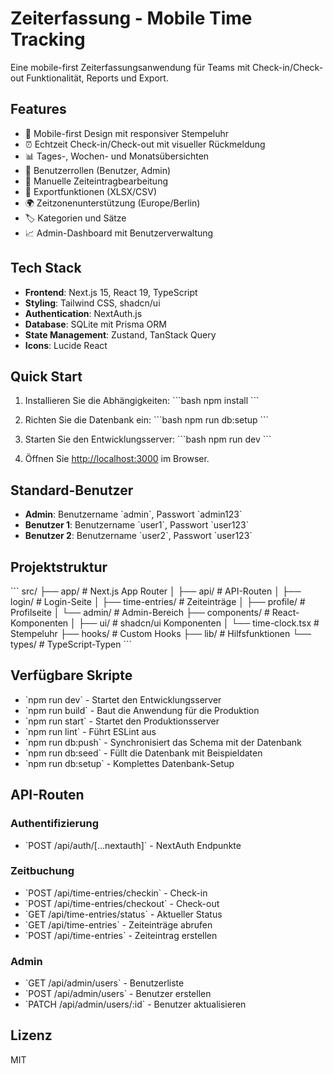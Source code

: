 # Zeiterfassung - Mobile Time Tracking

Eine mobile-first Zeiterfassungsanwendung für Teams mit Check-in/Check-out Funktionalität, Reports und Export.

## Features

- 📱 Mobile-first Design mit responsiver Stempeluhr
- ⏰ Echtzeit Check-in/Check-out mit visueller Rückmeldung
- 📊 Tages-, Wochen- und Monatsübersichten
- 🔐 Benutzerrollen (Benutzer, Admin)
- 📝 Manuelle Zeiteintragbearbeitung
- 📄 Exportfunktionen (XLSX/CSV)
- 🌍 Zeitzonenunterstützung (Europe/Berlin)
- 🏷️ Kategorien und Sätze
- 📈 Admin-Dashboard mit Benutzerverwaltung

## Tech Stack

- **Frontend**: Next.js 15, React 19, TypeScript
- **Styling**: Tailwind CSS, shadcn/ui
- **Authentication**: NextAuth.js
- **Database**: SQLite mit Prisma ORM
- **State Management**: Zustand, TanStack Query
- **Icons**: Lucide React

## Quick Start

1. Installieren Sie die Abhängigkeiten:
\`\`\`bash
npm install
\`\`\`

2. Richten Sie die Datenbank ein:
\`\`\`bash
npm run db:setup
\`\`\`

3. Starten Sie den Entwicklungsserver:
\`\`\`bash
npm run dev
\`\`\`

4. Öffnen Sie [http://localhost:3000](http://localhost:3000) im Browser.

## Standard-Benutzer

- **Admin**: Benutzername \`admin\`, Passwort \`admin123\`
- **Benutzer 1**: Benutzername \`user1\`, Passwort \`user123\`
- **Benutzer 2**: Benutzername \`user2\`, Passwort \`user123\`

## Projektstruktur

\`\`\`
src/
├── app/                 # Next.js App Router
│   ├── api/            # API-Routen
│   ├── login/          # Login-Seite
│   ├── time-entries/   # Zeiteinträge
│   ├── profile/        # Profilseite
│   └── admin/          # Admin-Bereich
├── components/         # React-Komponenten
│   ├── ui/            # shadcn/ui Komponenten
│   └── time-clock.tsx # Stempeluhr
├── hooks/             # Custom Hooks
├── lib/               # Hilfsfunktionen
└── types/             # TypeScript-Typen
\`\`\`

## Verfügbare Skripte

- \`npm run dev\` - Startet den Entwicklungsserver
- \`npm run build\` - Baut die Anwendung für die Produktion
- \`npm run start\` - Startet den Produktionsserver
- \`npm run lint\` - Führt ESLint aus
- \`npm run db:push\` - Synchronisiert das Schema mit der Datenbank
- \`npm run db:seed\` - Füllt die Datenbank mit Beispieldaten
- \`npm run db:setup\` - Komplettes Datenbank-Setup

## API-Routen

### Authentifizierung
- \`POST /api/auth/[...nextauth]\` - NextAuth Endpunkte

### Zeitbuchung
- \`POST /api/time-entries/checkin\` - Check-in
- \`POST /api/time-entries/checkout\` - Check-out
- \`GET /api/time-entries/status\` - Aktueller Status
- \`GET /api/time-entries\` - Zeiteinträge abrufen
- \`POST /api/time-entries\` - Zeiteintrag erstellen

### Admin
- \`GET /api/admin/users\` - Benutzerliste
- \`POST /api/admin/users\` - Benutzer erstellen
- \`PATCH /api/admin/users/:id\` - Benutzer aktualisieren

## Lizenz

MIT
